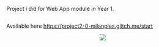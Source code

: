 Project i did for Web App module in Year 1.
##

Available here https://project2-0-milanples.glitch.me/start

<p align="center">
  <img src="https://res.cloudinary.com/dmepo58r1/image/upload/v1632288560/Screen_Shot_2021-09-22_at_6.27.49_AM_yaznsv.png">
</p>
